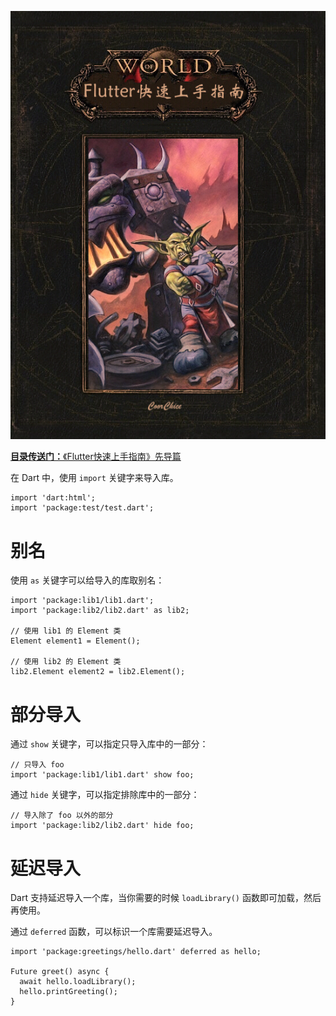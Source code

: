 [![](https://raw.githubusercontent.com/chenBingX/img/master/Flutter/Flutter快速上手指南封面2.JPG)](https://juejin.im/post/5c8f8e62e51d456a0f23d0fe)

[**目录传送门：**《Flutter快速上手指南》先导篇](https://juejin.im/post/5c8f8e62e51d456a0f23d0fe)

在 Dart 中，使用 `import` 关键字来导入库。

```
import 'dart:html';
import 'package:test/test.dart';
```


# 别名
使用 `as` 关键字可以给导入的库取别名：

```
import 'package:lib1/lib1.dart';
import 'package:lib2/lib2.dart' as lib2;

// 使用 lib1 的 Element 类
Element element1 = Element();

// 使用 lib2 的 Element 类
lib2.Element element2 = lib2.Element();
```

# 部分导入

通过 `show` 关键字，可以指定只导入库中的一部分：

```
// 只导入 foo
import 'package:lib1/lib1.dart' show foo;
```

通过 `hide` 关键字，可以指定排除库中的一部分：

```
// 导入除了 foo 以外的部分
import 'package:lib2/lib2.dart' hide foo;
```

# 延迟导入

Dart 支持延迟导入一个库，当你需要的时候 `loadLibrary()` 函数即可加载，然后再使用。

通过 `deferred` 函数，可以标识一个库需要延迟导入。

```
import 'package:greetings/hello.dart' deferred as hello;

Future greet() async {
  await hello.loadLibrary();
  hello.printGreeting();
}
```

